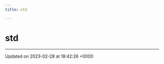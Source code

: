 ```yaml
---
title: std

---
```


# std








-------------------------------

Updated on 2023-02-28 at 18:42:26 +0000